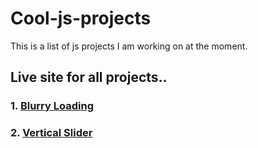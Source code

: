 # Cool-js-projects

This is a list of js projects I am working on at the moment.

## Live site for all projects..

### 1. [Blurry Loading](https://blurry-loading-three.l.app)
### 2. [Vertical Slider](https://vertical-slider-psi.vercel.app/)
